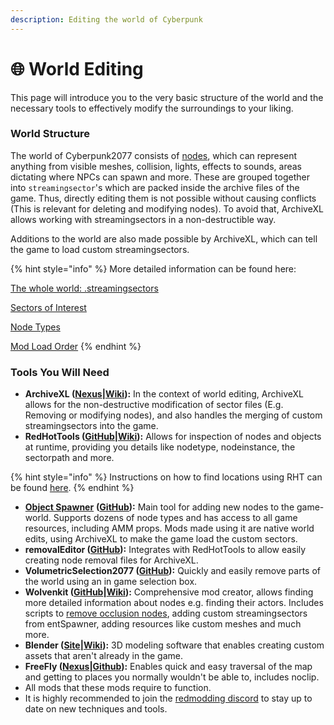 ```yaml
---
description: Editing the world of Cyberpunk
---
```


# 🌐 World Editing

This page will introduce you to the very basic structure of the world and the necessary tools to effectively modify the surroundings to your liking.

### World Structure

The world of Cyberpunk2077 consists of [nodes](../../for-mod-creators-theory/references-lists-and-overviews/reference-world-sectors/reference-.streamingsector-node-types.md), which can represent anything from visible meshes, collision, lights, effects to sounds, areas dictating where NPCs can spawn and more. These are grouped together into `streamingsector`'s which are packed inside the archive files of the game. Thus, directly editing them is not possible without causing conflicts (This is relevant for deleting and modifying nodes). To avoid that, ArchiveXL allows working with streamingsectors in a non-destructible way.

Additions to the world are also made possible by ArchiveXL, which can tell the game to load custom streamingsectors.

{% hint style="info" %}
More detailed information can be found here:

[The whole world: .streamingsectors](https://wiki.redmodding.org/cyberpunk-2077-modding/for-mod-creators-theory/files-and-what-they-do/the-whole-world-.streamingsector)

[Sectors of Interest](https://wiki.redmodding.org/cyberpunk-2077-modding/for-mod-creators-theory/references-lists-and-overviews/reference-world-sectors)

[Node Types](https://wiki.redmodding.org/cyberpunk-2077-modding/for-mod-creators-theory/references-lists-and-overviews/reference-world-sectors/reference-.streamingsector-node-types)

[Mod Load Order](https://wiki.redmodding.org/wolvenkit/wolvenkit-app/usage/wolvenkit-projects#project-naming-and-mod-load-order)
{% endhint %}

### Tools You Will Need

* **ArchiveXL (**[**Nexus**](https://www.nexusmods.com/cyberpunk2077/mods/4198)**|**[**Wiki**](https://wiki.redmodding.org/cyberpunk-2077-modding/for-mod-creators-theory/core-mods-explained/archivexl)**):** In the context of world editing, ArchiveXL allows for the non-destructive modification of sector files (E.g. Removing or modifying nodes), and also handles the merging of custom streamingsectors into the game.
* **RedHotTools (**[**GitHub**](https://github.com/psiberx/cp2077-red-hot-tools)**|**[**Wiki**](https://wiki.redmodding.org/cyberpunk-2077-modding/for-mod-creators-theory/modding-tools/redhottools)**):** Allows for inspection of nodes and objects at runtime, providing you details like nodetype, nodeinstance, the sectorpath and more.

{% hint style="info" %}
Instructions on how to find locations using RHT can be found [here](https://wiki.redmodding.org/cyberpunk-2077-modding/for-mod-creators-theory/references-lists-and-overviews/reference-world-sectors/places).
{% endhint %}

* [**Object Spawner**](object-spawner/) **(**[**GitHub**](https://github.com/justarandomguyintheinternet/CP77_entSpawner)**):** Main tool for adding new nodes to the game-world. Supports dozens of node types and has access to all game resources, including AMM props. Mods made using it are native world edits, using ArchiveXL to make the game load the custom sectors.
* **removalEditor (**[**GitHub**](https://github.com/justarandomguyintheinternet/CP77_removalEditor)**):** Integrates with RedHotTools to allow easily creating node removal files for ArchiveXL.
* **VolumetricSelection2077 (**[**GitHub**](https://github.com/notaspirit/VolumetricSelection2077)**):** Quickly and easily remove parts of the world using an in game selection box.
* **Wolvenkit (**[**GitHub**](https://github.com/WolvenKit/WolvenKit)**|**[**Wiki**](https://wiki.redmodding.org/wolvenkit)**):** Comprehensive mod creator, allows finding more detailed information about nodes e.g. finding their actors. Includes scripts to [remove occlusion nodes](https://wiki.redmodding.org/cyberpunk-2077-modding/modding-guides/world-editing/removing-occlusion), adding custom streamingsectors from entSpawner, adding resources like custom meshes and much more.
* **Blender (**[**Site**](https://www.blender.org/download/)**|**[**Wiki**](https://wiki.redmodding.org/cyberpunk-2077-modding/for-mod-creators-theory/3d-modelling/blender-getting-started)**):** 3D modeling software that enables creating custom assets that aren't already in the game.
* **FreeFly (**[**Nexus**](https://www.nexusmods.com/cyberpunk2077/mods/780)**|**[**Github**](https://github.com/justarandomguyintheinternet/CP77_FreeFly)**):** Enables quick and easy traversal of the map and getting to places you normally wouldn't be able to, includes noclip.
* All mods that these mods require to function.
* It is highly recommended to join the [redmodding discord](https://discord.gg/redmodding) to stay up to date on new techniques and tools.
